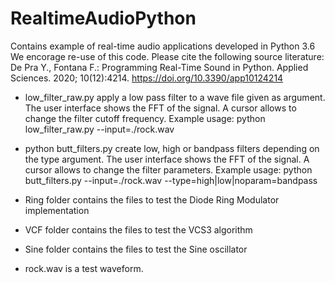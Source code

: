 # RealtimeAudioPython
Contains example of real-time audio applications developed in Python 3.6
We encorage re-use of this code. Please cite the following source literature: De Pra Y., Fontana F.: Programming Real-Time Sound in Python. Applied Sciences. 2020; 10(12):4214. https://doi.org/10.3390/app10124214

- low_filter_raw.py apply a low pass filter to a wave file given as argument. The user interface shows the FFT of the signal. A cursor allows to change the filter cutoff frequency. Example usage: python low_filter_raw.py --input=./rock.wav 

- python butt_filters.py create low, high or bandpass filters depending on the type argument. The user interface shows the FFT of the signal. A cursor allows to change the filter parameters. Example usage: python butt_filters.py --input=./rock.wav --type=high|low|noparam=bandpass 

- Ring folder contains the files to test the Diode Ring Modulator implementation

- VCF folder contains the files to test the VCS3 algorithm

- Sine folder contains the files to test the Sine oscillator

- rock.wav is a test waveform.
